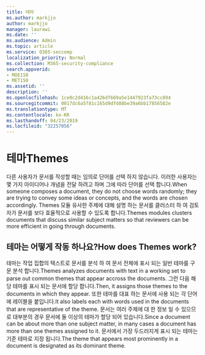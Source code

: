 ```yaml
---
title: 테마
ms.author: markjjo
author: markjjo
manager: laurawi
ms.date: ''
ms.audience: Admin
ms.topic: article
ms.service: O365-seccomp
localization_priority: Normal
ms.collection: M365-security-compliance
search.appverid:
- MOE150
- MET150
ms.assetid: ''
description: ''
ms.openlocfilehash: 1ce0c2d416c1a426df669a5e1447923fa73cc894
ms.sourcegitcommit: 0017dc6a5f81c165d9dfd88be39a6bb17856582e
ms.translationtype: MT
ms.contentlocale: ko-KR
ms.lasthandoff: 04/23/2019
ms.locfileid: "32257056"
---
```

# <a name="themes"></a><span data-ttu-id="fd629-102">테마</span><span class="sxs-lookup"><span data-stu-id="fd629-102">Themes</span></span>

<span data-ttu-id="fd629-103">다른 사용자가 문서를 작성할 때는 임의로 단어를 선택 하지 않습니다. 이러한 사용자는 몇 가지 아이디어나 개념을 전달 하려고 하며 그에 따라 단어를 선택 합니다.</span><span class="sxs-lookup"><span data-stu-id="fd629-103">When someone composes a document, they do not choose words randomly; they are trying to convey some ideas or concepts, and the words are chosen accordingly.</span></span> <span data-ttu-id="fd629-104">Themes 모듈 유사한 주제에 대해 설명 하는 문서를 클러스터 하 여 검토자가 문서를 보다 효율적으로 사용할 수 있도록 합니다.</span><span class="sxs-lookup"><span data-stu-id="fd629-104">Themes modules clusters documents that discuss similar subject matters so that reviewers can be more efficient in going through documents.</span></span>

## <a name="how-does-themes-work"></a><span data-ttu-id="fd629-105">테마는 어떻게 작동 하나요?</span><span class="sxs-lookup"><span data-stu-id="fd629-105">How does Themes work?</span></span>

<span data-ttu-id="fd629-106">테마는 작업 집합의 텍스트로 문서를 분석 하 여 문서 전체에 표시 되는 일반 테마를 구문 분석 합니다.</span><span class="sxs-lookup"><span data-stu-id="fd629-106">Themes analyzes documents with text in a working set to parse out common themes that appear accross the documents.</span></span> <span data-ttu-id="fd629-107">그런 다음 해당 테마를 표시 되는 문서에 할당 합니다.</span><span class="sxs-lookup"><span data-stu-id="fd629-107">Then, it assigns those themes to the documents in which they appear.</span></span> <span data-ttu-id="fd629-108">또한 테마를 대표 하는 문서에 사용 되는 각 단어에 레이블을 붙입니다.</span><span class="sxs-lookup"><span data-stu-id="fd629-108">It also labels each with words used in the documents that are representative of the theme.</span></span> <span data-ttu-id="fd629-109">문서는 여러 주제에 대 한 정보 일 수 있으므로 대부분의 경우 문서에 둘 이상의 테마가 할당 되어 있습니다.</span><span class="sxs-lookup"><span data-stu-id="fd629-109">Since a document can be about more than one subject matter, in many cases a document has more than one themes assigned to it.</span></span> <span data-ttu-id="fd629-110">문서에서 가장 두드러지게 표시 되는 테마는 기준 테마로 지정 됩니다.</span><span class="sxs-lookup"><span data-stu-id="fd629-110">The theme that appears most prominently in a document is designated as its dominant theme.</span></span>